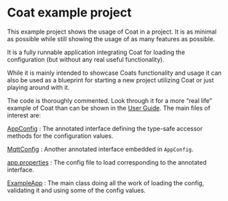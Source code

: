 Coat example project
====================

This example project shows the usage of Coat in a project. It is as minimal as possible while still showing the usage of as many features as possible.

It is a fully runnable application integrating Coat for loading the configuration (but without any real useful functionality).

While it is mainly intended to showcase Coats functionality and usage it can also be used as a blueprint for starting a new project utilizing Coat or just playing around with it.

The code is thoroughly commented. Look through it for a more “real life” example of Coat than can be shown in the [User Guide](https://poiu-de.github.io/coat/). The main files of interest are:

[AppConfig](src/main/java/de/poiu/coat/example/AppConfig.java)
: The annotated interface defining the type-safe accessor methods for the configuration values.

[MqttConfig](src/main/java/de/poiu/coat/example/MqttConfig.java)
: Another annotated interface embedded in `AppConfig`.

[app.properties](src/main/resources/app.properties)
: The config file to load corresponding to the annotated interface.

[ExampleApp](src/main/java/de/poiu/coat/example/ExampleApp.java)
: The main class doing all the work of loading the config, validating it and using some of the config values.

